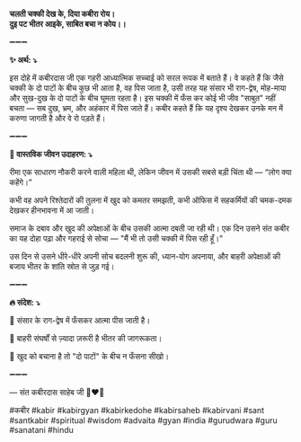 **चलती चक्की देख के, दिया कबीरा रोय। \
दुइ पट भीतर आइके, साबित बचा न कोय।।**

➖➖➖

**✨ अर्थ: ⤵**

इस दोहे में कबीरदास जी एक गहरी आध्यात्मिक सच्चाई को सरल रूपक में बताते हैं। वे कहते हैं कि जैसे चक्की के दो पाटों के बीच कुछ भी आता है, वह पिस जाता है, उसी तरह यह संसार भी राग-द्वेष, मोह-माया और सुख-दुख के दो पाटों के बीच घूमता रहता है। इस चक्की में फँस कर कोई भी जीव "साबुत" नहीं बचता — सब दुख, भ्रम, और अहंकार में पिस जाते हैं। कबीर कहते हैं कि यह दृश्य देखकर उनके मन में करुणा जागती है और वे रो पड़ते हैं।

➖➖➖

**🌾 वास्तविक जीवन उदाहरण: ⤵**

रीमा एक साधारण नौकरी करने वाली महिला थी, लेकिन जीवन में उसकी सबसे बड़ी चिंता थी — “लोग क्या कहेंगे।”

कभी वह अपने रिश्तेदारों की तुलना में खुद को कमतर समझती, कभी ऑफिस में सहकर्मियों की चमक-दमक देखकर हीनभावना में आ जाती।

समाज के दबाव और खुद की अपेक्षाओं के बीच उसकी आत्मा दबती जा रही थी। एक दिन उसने संत कबीर का यह दोहा पढ़ा और गहराई से सोचा — "मैं भी तो उसी चक्की में पिस रही हूँ।"

उस दिन से उसने धीरे-धीरे अपनी सोच बदलनी शुरू की, ध्यान-योग अपनाया, और बाहरी अपेक्षाओं की बजाय भीतर के शांति स्रोत से जुड़ गई।

➖➖➖

**🔥 संदेश: ⤵**

📌 संसार के राग-द्वेष में फँसकर आत्मा पीस जाती है।

📌 बाहरी संघर्षों से ज़्यादा ज़रूरी है भीतर की जागरूकता।

📌 खुद को बचाना है तो "दो पाटों" के बीच न फँसना सीखो।

➖➖➖

— संत कबीरदास साहेब जी 🙏❤️💯

#कबीर #kabir #kabirgyan #kabirkedohe #kabirsaheb #kabirvani #sant #santkabir #spiritual #wisdom #advaita #gyan #india #gurudwara #guru #sanatani #hindu

